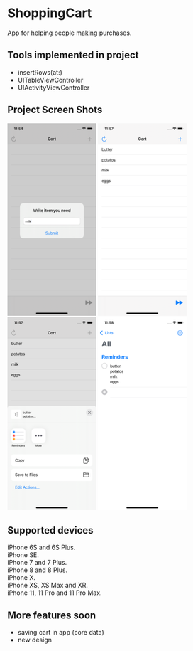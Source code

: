 # ShoppingCart
App for helping people  making purchases.
## Tools implemented in project
  - insertRows(at:)
  - UITableViewController
  - UIActivityViewController
 ## Project Screen Shots

<img src="Screen1.png" width="200"> <img src="Screen2.png" width="200">
<img src="Screen3.png" width="200"> <img src="Screen4.png" width="200"> 
## Supported devices
iPhone 6S and 6S Plus.  
iPhone SE.  
iPhone 7 and 7 Plus.  
iPhone 8 and 8 Plus.  
iPhone X.  
iPhone XS, XS Max and XR.  
iPhone 11, 11 Pro and 11 Pro Max.  
## More features soon 
- saving cart in app (core data)
- new design
